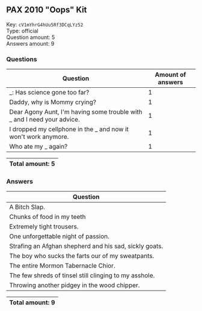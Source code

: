 ## PAX 2010 "Oops" Kit
Key: `cV1mYhrG4hUu5Rf3DCqLYz52`  
Type: official  
Question amount: 5  
Answers amount: 9
### Questions
| Question | Amount of answers |
|---|---|
| _: Has science gone too far? | 1 |
| Daddy, why is Mommy crying? | 1 |
| Dear Agony Aunt, I'm having some trouble with _ and I need your advice. | 1 |
| I dropped my cellphone in the _ and now it won't work anymore. | 1 |
| Who ate my _ again? | 1 |

|Total amount: 5|
|---|

### Answers
| Question |
|---|
| A Bitch Slap. |
| Chunks of food in my teeth |
| Extremely tight trousers. |
| One unforgettable night of passion. |
| Strafing an Afghan shepherd and his sad, sickly goats. |
| The boy who sucks the farts our of my sweatpants. |
| The entire Mormon Tabernacle Chior. |
| The few shreds of tinsel still clinging to my asshole. |
| Throwing another pidgey in the wood chipper. |

|Total amount: 9|
|---|